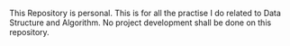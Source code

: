This Repository is personal.
This is for all the practise I do related to Data Structure and Algorithm.
No project development shall be done on this repository.